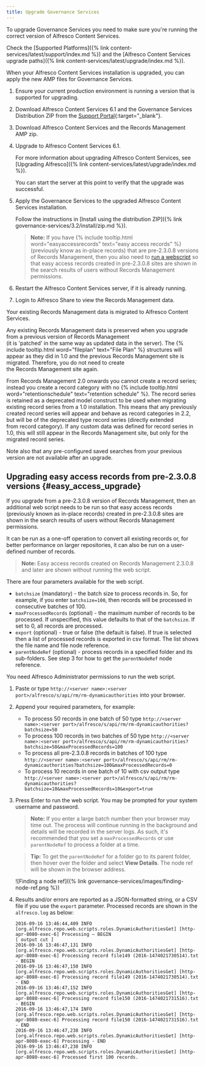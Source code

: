 ```yaml
---
title: Upgrade Governance Services
---
```


To upgrade Governance Services you need to make sure you're running the correct version of Alfresco Content Services.

Check the [Supported Platforms]({% link content-services/latest/support/index.md %}) and the [Alfresco Content Services upgrade paths]({% link content-services/latest/upgrade/index.md %}).

When your Alfresco Content Services installation is upgraded, you can apply the new AMP files for Governance Services.

1. Ensure your current production environment is running a version that is supported for upgrading.

2. Download Alfresco Content Services 6.1 and the Governance Services Distribution ZIP from the [Support Portal](http://support.alfresco.com){:target="_blank"}.

3. Download Alfresco Content Services and the Records Management AMP zip.

4. Upgrade to Alfresco Content Services 6.1.

    For more information about upgrading Alfresco Content Services, see [Upgrading Alfresco]({% link content-services/latest/upgrade/index.md %}).

    You can start the server at this point to verify that the upgrade was successful.

5. Apply the Governance Services to the upgraded Alfresco Content Services installation.

    Follow the instructions in [Install using the distribution ZIP]({% link governance-services/3.2/install/zip.md %}).

    > **Note:** If you have {% include tooltip.html word="easyaccessrecords" text="easy access records" %} (previously know as in-place records) that are pre-2.3.0.8 versions of Records Management, then you also need to [run a webscript](#easy_access_upgrade) so that easy access records created in pre-2.3.0.8 sites are shown in the search results of users without Records Management permissions.

6. Restart the Alfresco Content Services server, if it is already running.

7. Login to Alfresco Share to view the Records Management data.

Your existing Records Management data is migrated to Alfresco Content Services.

Any existing Records Management data is preserved when you upgrade from a previous version of Records Management  
(it is 'patched' in the same way as updated data in the server). The {% include tooltip.html word="fileplan" text="File Plan" %} structures will appear as they did in 1.0 and the previous Records Management site is migrated. Therefore, you do not need to create the Records Management site again.

From Records Management 2.0 onwards you cannot create a record series; instead you create a record category with no {% include tooltip.html word="retentionschedule" text="retention schedule" %}. The record series is retained as a deprecated model construct to be used when migrating existing record series from a 1.0 installation. This means that any previously created record series will appear and behave as record categories in 2.2, but will be of the deprecated type record series (directly extended from record category). If any custom data was defined for record series in 1.0, this will still appear in the Records Management site, but only for the migrated record series.

Note also that any pre-configured saved searches from your previous version are not available after an upgrade.

## Upgrading easy access records from pre-2.3.0.8 versions {#easy_access_upgrade}

If you upgrade from a pre-2.3.0.8 version of Records Management, then an additional web script needs to be run so that easy access records (previously known as in-place records) created in pre-2.3.0.8 sites are shown in the search results of users without Records Management permissions.

It can be run as a one-off operation to convert all existing records or, for better performance on larger repositories, it can also be run on a user-defined number of records.

> **Note:** Easy access records created on Records Management 2.3.0.8 and later are shown without running the web script.

There are four parameters available for the web script.

* `batchsize` (mandatory) - the batch size to process records in. So, for example, if you enter `batchsize=100`, then records will be processed in consecutive batches of 100.
* `maxProcessedRecords` (optional) - the maximum number of records to be processed. If unspecified, this value defaults to that of the `batchsize`. If set to 0, all records are processed.
* `export` (optional) - true or false (the default is false). If true is selected then a list of processed records is exported in csv format. The list shows the file name and file node reference.
* `parentNodeRef` (optional) - process records in a specified folder and its sub-folders. See step 3 for how to get the `parentNodeRef` node reference.

You need Alfresco Administrator permissions to run the web script.

1. Paste or type `http://<server name>:<server port>/alfresco/s/api/rm/rm-dynamicauthorities` into your browser.

2. Append your required parameters, for example:

    * To process 50 records in one batch of 50 type `http://<server name>:<server port>/alfresco/s/api/rm/rm-dynamicauthorities?batchsize=50`
    * To process 100 records in two batches of 50 type `http://<server name>:<server port>/alfresco/s/api/rm/rm-dynamicauthorities?batchsize=50&maxProcessedRecords=100`
    * To process all pre-2.3.0.8 records in batches of 100 type `http://<server name>:<server port>/alfresco/s/api/rm/rm-dynamicauthorities?batchsize=100&maxProcessedRecords=0`
    * To process 10 records in one batch of 10 with csv output type `http://<server name>:<server port>/alfresco/s/api/rm/rm-dynamicauthorities?batchsize=10&maxProcessedRecords=10&export=true`

3. Press Enter to run the web script. You may be prompted for your system username and password.

    > **Note:** If you enter a large batch number then your browser may time out. The process will continue running in the background and details will be recorded in the server logs. As such, it's recommended that you set a `maxProcessedRecords` or use `parentNodeRef` to process a folder at a time.

    > **Tip:** To get the `parentNodeRef` for a folder go to its parent folder, then hover over the folder and select **View Details**. The node ref will be shown in the browser address.

    ![Finding a node ref]({% link governance-services/images/finding-node-ref.png %})

4. Results and/or errors are reported as a JSON-formatted string, or a CSV file if you use the `export` parameter. Processed records are shown in the `alfresco.log` as below:

    ```text
    2016-09-16 13:46:44,409 INFO  [org.alfresco.repo.web.scripts.roles.DynamicAuthoritiesGet] [http-apr-8080-exec-6] Processing – BEGIN
    [ output cut ]
    2016-09-16 13:46:47,131 INFO  [org.alfresco.repo.web.scripts.roles.DynamicAuthoritiesGet] [http-apr-8080-exec-6] Processing record file149 (2016-1474021730514).txt - BEGIN
    2016-09-16 13:46:47,150 INFO  [org.alfresco.repo.web.scripts.roles.DynamicAuthoritiesGet] [http-apr-8080-exec-6] Processing record file149 (2016-1474021730514).txt - END
    2016-09-16 13:46:47,152 INFO  [org.alfresco.repo.web.scripts.roles.DynamicAuthoritiesGet] [http-apr-8080-exec-6] Processing record file150 (2016-1474021731516).txt - BEGIN
    2016-09-16 13:46:47,174 INFO  [org.alfresco.repo.web.scripts.roles.DynamicAuthoritiesGet] [http-apr-8080-exec-6] Processing record file150 (2016-1474021731516).txt - END
    2016-09-16 13:46:47,238 INFO  [org.alfresco.repo.web.scripts.roles.DynamicAuthoritiesGet] [http-apr-8080-exec-6] Processing - END
    2016-09-16 13:46:47,238 INFO  [org.alfresco.repo.web.scripts.roles.DynamicAuthoritiesGet] [http-apr-8080-exec-6] Processed first 100 records.
    ```
